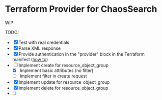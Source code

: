 # Terraform Provider for ChaosSearch

WIP

TODO:

 - [x] Test with real credentials
 - [x] Parse XML response
 - [x] Provide authentication in the "provider" block in the Terraform manifest ([how to](https://learn.hashicorp.com/tutorials/terraform/provider-auth?in=terraform/providers))
 - [ ] Implement create for resource_object_group
     - [x] Implement basic attributes (no filter)
     - [ ] Implement filter in create request
 - [x] Implement update for resource_object_group
 - [x] Implement delete for resource_object_group
 - [ ] 
